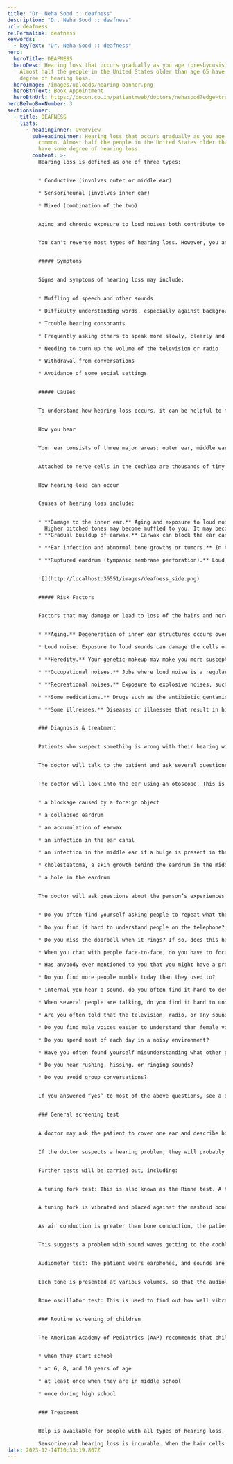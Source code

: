 ```yaml
---
title: "Dr. Neha Sood :: deafness"
description: "Dr. Neha Sood :: deafness"
url: deafness
relPermalink: deafness
keywords:
  - keyText: "Dr. Neha Sood :: deafness"
hero:
  heroTitle: DEAFNESS
  heroDesc: Hearing loss that occurs gradually as you age (presbycusis) is common.
    Almost half the people in the United States older than age 65 have some
    degree of hearing loss.
  heroImage: /images/uploads/hearing-banner.png
  heroBtnText: Book Appointment
  heroBtnUrl: https://docon.co.in/patientmweb/doctors/nehasood?edge=true
heroBelwoBoxNumber: 3
sectionsinner:
  - title: DEAFNESS
    lists:
      - headinginner: Overview
        subHeadinginner: Hearing loss that occurs gradually as you age (presbycusis) is
          common. Almost half the people in the United States older than age 65
          have some degree of hearing loss.
        content: >-
          Hearing loss is defined as one of three types:


          * Conductive (involves outer or middle ear)

          * Sensorineural (involves inner ear)

          * Mixed (combination of the two)


          Aging and chronic exposure to loud noises both contribute to hearing loss. Other factors, such as excessive earwax, can temporarily reduce how well your ears conduct sounds.


          You can't reverse most types of hearing loss. However, you and your doctor or a hearing specialist can take steps to improve what you hear.


          ##### Symptoms


          Signs and symptoms of hearing loss may include:


          * Muffling of speech and other sounds

          * Difficulty understanding words, especially against background noise or in a crowd

          * Trouble hearing consonants

          * Frequently asking others to speak more slowly, clearly and loudly

          * Needing to turn up the volume of the television or radio

          * Withdrawal from conversations

          * Avoidance of some social settings


          ##### Causes


          To understand how hearing loss occurs, it can be helpful to first understand how you hear.


          How you hear


          Your ear consists of three major areas: outer ear, middle ear and inner ear. Sound waves pass through the outer ear and cause vibrations at the eardrum. The eardrum and three small bones of the middle ear amplify the vibrations as they travel to the inner ear. There, the vibrations pass through fluid in a snail-shaped structure in the inner ear (cochlea).


          Attached to nerve cells in the cochlea are thousands of tiny hairs that help translate sound vibrations into electrical signals that are transmitted to your brain. Your brain turns these signals into sound.


          How hearing loss can occur


          Causes of hearing loss include:


          * **Damage to the inner ear.** Aging and exposure to loud noise may cause wear and tear on the hairs or nerve cells in the cochlea that send sound signals to the brain. When these hairs or nerve cells are damaged or missing, electrical signals aren't transmitted as efficiently, and hearing loss occurs.\
            Higher pitched tones may become muffled to you. It may become difficult for you to pick out words against background noise.
          * **Gradual buildup of earwax.** Earwax can block the ear canal and prevent conduction of sound waves. Earwax removal can help restore your hearing.

          * **Ear infection and abnormal bone growths or tumors.** In the outer or middle ear, any of these can cause hearing loss.

          * **Ruptured eardrum (tympanic membrane perforation).** Loud blasts of noise, sudden changes in pressure, poking your eardrum with an object and infection can cause your eardrum to rupture and affect your hearing.


          ![](http://localhost:36551/images/deafness_side.png)


          ##### Risk Factors


          Factors that may damage or lead to loss of the hairs and nerve cells in your inner ear include:


          * **Aging.** Degeneration of inner ear structures occurs over time.

          * Loud noise. Exposure to loud sounds can damage the cells of your inner ear. Damage can occur with long-term exposure to loud noises, or from a short blast of noise, such as from a gunshot.

          * **Heredity.** Your genetic makeup may make you more susceptible to ear damage from sound or deterioration from aging.

          * **Occupational noises.** Jobs where loud noise is a regular part of the working environment, such as farming, construction or factory work, can lead to damage inside your ear.

          * **Recreational noises.** Exposure to explosive noises, such as from firearms and jet engines, can cause immediate, permanent hearing loss. Other recreational activities with dangerously high noise levels include snowmobiling, motorcycling, carpentry or listening to loud music.

          * **Some medications.** Drugs such as the antibiotic gentamicin, sildenafil (Viagra) and certain chemotherapy drugs, can damage the inner ear. Temporary effects on your hearing — ringing in the ear (tinnitus) or hearing loss — can occur if you take very high doses of aspirin, other pain relievers, antimalarial drugs or loop diuretics.

          * **Some illnesses.** Diseases or illnesses that result in high fever, such as meningitis, may damage the cochlea.


          ### Diagnosis & treatment


          Patients who suspect something is wrong with their hearing will initially go and see their doctor.


          The doctor will talk to the patient and ask several questions regarding the symptoms, including when they started, whether or not they have gotten worse, and whether the individual is feeling pain alongside the hearing loss.


          The doctor will look into the ear using an otoscope. This is an instrument with a light at the end. The following may be detected during the examination:


          * a blockage caused by a foreign object

          * a collapsed eardrum

          * an accumulation of earwax

          * an infection in the ear canal

          * an infection in the middle ear if a bulge is present in the eardrum.

          * cholesteatoma, a skin growth behind the eardrum in the middle ear. fluid in the ear canal

          * a hole in the eardrum


          The doctor will ask questions about the person’s experiences with hearing, including:


          * Do you often find yourself asking people to repeat what they said?

          * Do you find it hard to understand people on the telephone?

          * Do you miss the doorbell when it rings? If so, does this happen frequently?

          * When you chat with people face-to-face, do you have to focus carefully?

          * Has anybody ever mentioned to you that you might have a problem with your hearing?

          * Do you find more people mumble today than they used to?

          * internal you hear a sound, do you often find it hard to determine where it is coming from?

          * When several people are talking, do you find it hard to understand what one of them is telling you?

          * Are you often told that the television, radio, or any sound-producing device is too loud?

          * Do you find male voices easier to understand than female voices?

          * Do you spend most of each day in a noisy environment?

          * Have you often found yourself misunderstanding what other people say to you?

          * Do you hear rushing, hissing, or ringing sounds?

          * Do you avoid group conversations?


          If you answered “yes” to most of the above questions, see a doctor and have your hearing checked.


          ### General screening test


          A doctor may ask the patient to cover one ear and describe how well they hear words spoken at different volumes, as well as checking sensitivity to other sounds.


          If the doctor suspects a hearing problem, they will probably be referred to either an ear, nose, and throat (ENT) specialist or an audiologist.


          Further tests will be carried out, including:


          A tuning fork test: This is also known as the Rinne test. A tuning fork is a metal instrument with two prongs that produces a sound when it is struck. Simple tuning fork tests may help the doctor detect whether there is any hearing loss, and where the problem is.


          A tuning fork is vibrated and placed against the mastoid bone behind the ear. The patient is asked to indicate when they no longer hear any sound. The fork, which is still vibrating, is then placed 1 to 2 centimeters (cm) from the auditory canal. The patient is asked again whether they can hear the fork.


          As air conduction is greater than bone conduction, the patient should be able to hear the vibration. If they cannot hear it at this point, it means that their bone conduction is superior to their air conduction.


          This suggests a problem with sound waves getting to the cochlea through the ear canal.


          Audiometer test: The patient wears earphones, and sounds are directed into one ear at a time. A range of sounds is presented to the patient at various tones. The patient has to signal each time a sound is heard.


          Each tone is presented at various volumes, so that the audiologist can determine at which point the sound at that tone is no longer detected. The same test is carried out with words. The audiologist presents words at various tones and decibel levels to determine where the ability to hear stops.


          Bone oscillator test: This is used to find out how well vibrations pass through the ossicles. A bone oscillator is placed against the mastoid. The aim is to gauge the function of the nerve that carries these signals to the brain.


          ### Routine screening of children


          The American Academy of Pediatrics (AAP) recommends that children have their hearing tests at the following times:


          * when they start school

          * at 6, 8, and 10 years of age

          * at least once when they are in middle school

          * once during high school


          ### Treatment


          Help is available for people with all types of hearing loss. Treatment depends on both the cause and severity of the deafness.\

          Sensorineural hearing loss is incurable. When the hair cells in the cochlea are damaged, they cannot be repaired. However, various treatments and strategies can help improve quality of life.
date: 2023-12-14T10:33:19.807Z
---
```

